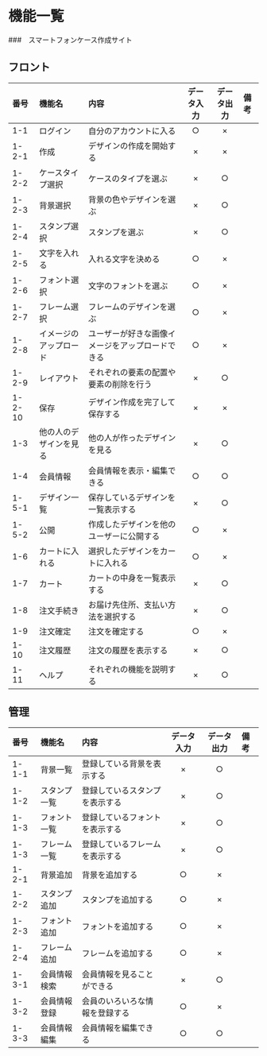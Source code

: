 # 機能一覧
###　スマートフォンケース作成サイト
## フロント
|番号|機能名|内容|データ入力|データ出力|備考|
|:---|:---|:---|:---:|:---:|:---|
|1-1|ログイン|自分のアカウントに入る|○|×||
|1-2-1|作成|デザインの作成を開始する|×|×||
|1-2-2|ケースタイプ選択|ケースのタイプを選ぶ|×|○||
|1-2-3|背景選択|背景の色やデザインを選ぶ|×|○||
|1-2-4|スタンプ選択|スタンプを選ぶ|×|○||
|1-2-5|文字を入れる|入れる文字を決める|○|×||
|1-2-6|フォント選択|文字のフォントを選ぶ|○|×||
|1-2-7|フレーム選択|フレームのデザインを選ぶ|○|×||
|1-2-8|イメージのアップロード|ユーザーが好きな画像イメージをアップロードできる|○|×||
|1-2-9|レイアウト|それぞれの要素の配置や要素の削除を行う|×|○||
|1-2-10|保存|デザイン作成を完了して保存する|×|×||
|1-3|他の人のデザインを見る|他の人が作ったデザインを見る|×|○||
|1-4|会員情報|会員情報を表示・編集できる|○|○||
|1-5-1|デザイン一覧|保存しているデザインを一覧表示する|×|○||
|1-5-2|公開|作成したデザインを他のユーザーに公開する|○|×||
|1-6|カートに入れる|選択したデザインをカートに入れる|○|×||
|1-7|カート|カートの中身を一覧表示する|×|○||
|1-8|注文手続き|お届け先住所、支払い方法を選択する|×|○||
|1-9|注文確定|注文を確定する|○|×||
|1-10|注文履歴|注文の履歴を表示する|×|○||
|1-11|ヘルプ|それぞれの機能を説明する|×|○||

## 管理
|番号|機能名|内容|データ入力|データ出力|備考|
|:---|:---|:---|:---:|:---:|:---|
|1-1-1|背景一覧|登録している背景を表示する|×|○||
|1-1-2|スタンプ一覧|登録しているスタンプを表示する|×|○||
|1-1-3|フォント一覧|登録しているフォントを表示する|×|○||
|1-1-3|フレーム一覧|登録しているフレームを表示する|×|○||
|1-2-1|背景追加|背景を追加する|○|×||
|1-2-2|スタンプ追加|スタンプを追加する|○|×||
|1-2-3|フォント追加|フォントを追加する|○|×||
|1-2-4|フレーム追加|フレームを追加する|○|×||
|1-3-1|会員情報検索|会員情報を見ることができる|×|○||
|1-3-2|会員情報登録|会員のいろいろな情報を登録する|○|×||
|1-3-3|会員情報編集|会員情報を編集できる|○|○||





